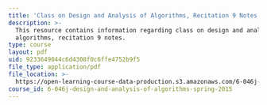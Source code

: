 ```yaml
---
title: 'Class on Design and Analysis of Algorithms, Recitation 9 Notes'
description: >-
  This resource contains information regarding class on design and analysis of
  algorithms, recitation 9 notes.
type: course
layout: pdf
uid: 9233649044c6d4308f0c6ffe4752b9f5
file_type: application/pdf
file_location: >-
  https://open-learning-course-data-production.s3.amazonaws.com/6-046j-design-and-analysis-of-algorithms-spring-2015/9233649044c6d4308f0c6ffe4752b9f5_MIT6_046JS15_Recitation9.pdf
course_id: 6-046j-design-and-analysis-of-algorithms-spring-2015
---
```

